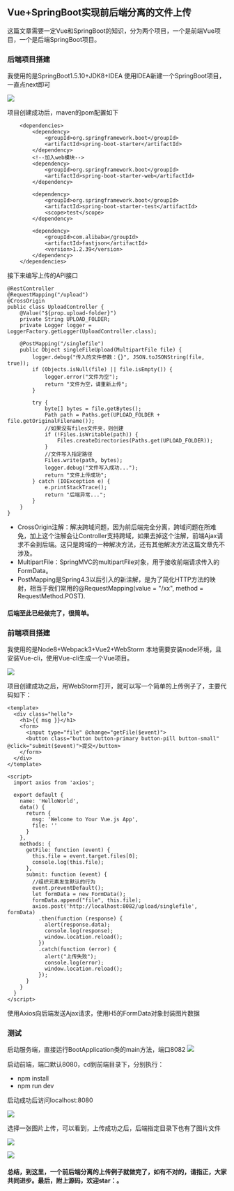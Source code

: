 ## Vue+SpringBoot实现前后端分离的文件上传
这篇文章需要一定Vue和SpringBoot的知识，分为两个项目，一个是前端Vue项目，一个是后端SpringBoot项目。

### 后端项目搭建
我使用的是SpringBoot1.5.10+JDK8+IDEA
使用IDEA新建一个SpringBoot项目，一直点next即可

![](http://p41b81jeu.bkt.clouddn.com/%E5%B1%8F%E5%B9%95%E5%BF%AB%E7%85%A7%202018-02-12%2019.15.01.png)

项目创建成功后，maven的pom配置如下

```
    <dependencies>
        <dependency>
            <groupId>org.springframework.boot</groupId>
            <artifactId>spring-boot-starter</artifactId>
        </dependency>
        <!--加入web模块-->
        <dependency>
            <groupId>org.springframework.boot</groupId>
            <artifactId>spring-boot-starter-web</artifactId>
        </dependency>

        <dependency>
            <groupId>org.springframework.boot</groupId>
            <artifactId>spring-boot-starter-test</artifactId>
            <scope>test</scope>
        </dependency>

        <dependency>
            <groupId>com.alibaba</groupId>
            <artifactId>fastjson</artifactId>
            <version>1.2.39</version>
        </dependency>
    </dependencies>
```

接下来编写上传的API接口
```
@RestController
@RequestMapping("/upload")
@CrossOrigin
public class UploadController {
    @Value("${prop.upload-folder}")
    private String UPLOAD_FOLDER;
    private Logger logger = LoggerFactory.getLogger(UploadController.class);

    @PostMapping("/singlefile")
    public Object singleFileUpload(MultipartFile file) {
        logger.debug("传入的文件参数：{}", JSON.toJSONString(file, true));
        if (Objects.isNull(file) || file.isEmpty()) {
            logger.error("文件为空");
            return "文件为空，请重新上传";
        }

        try {
            byte[] bytes = file.getBytes();
            Path path = Paths.get(UPLOAD_FOLDER + file.getOriginalFilename());
            //如果没有files文件夹，则创建
            if (!Files.isWritable(path)) {
                Files.createDirectories(Paths.get(UPLOAD_FOLDER));
            }
            //文件写入指定路径
            Files.write(path, bytes);
            logger.debug("文件写入成功...");
            return "文件上传成功";
        } catch (IOException e) {
            e.printStackTrace();
            return "后端异常...";
        }
    }
}
```
- CrossOrigin注解：解决跨域问题，因为前后端完全分离，跨域问题在所难免，加上这个注解会让Controller支持跨域，如果去掉这个注解，前端Ajax请求不会到后端。这只是跨域的一种解决方法，还有其他解决方法这篇文章先不涉及。
- MultipartFile：SpringMVC的multipartFile对象，用于接收前端请求传入的FormData。
- PostMapping是Spring4.3以后引入的新注解，是为了简化HTTP方法的映射，相当于我们常用的@RequestMapping(value = "/xx", method = RequestMethod.POST).

#### 后端至此已经做完了，很简单。

### 前端项目搭建
我使用的是Node8+Webpack3+Vue2+WebStorm
本地需要安装node环境，且安装Vue-cli，使用Vue-cli生成一个Vue项目。

![](http://p41b81jeu.bkt.clouddn.com/%E5%B1%8F%E5%B9%95%E5%BF%AB%E7%85%A7%202018-02-12%2019.58.34.png)

项目创建成功之后，用WebStorm打开，就可以写一个简单的上传例子了，主要代码如下：

```
<template>
  <div class="hello">
    <h1>{{ msg }}</h1>
    <form>
      <input type="file" @change="getFile($event)">
      <button class="button button-primary button-pill button-small" @click="submit($event)">提交</button>
    </form>
  </div>
</template>

<script>
  import axios from 'axios';

  export default {
    name: 'HelloWorld',
    data() {
      return {
        msg: 'Welcome to Your Vue.js App',
        file: ''
      }
    },
    methods: {
      getFile: function (event) {
        this.file = event.target.files[0];
        console.log(this.file);
      },
      submit: function (event) {
        //组织元素发生默认的行为
        event.preventDefault();
        let formData = new FormData();
        formData.append("file", this.file);
        axios.post('http://localhost:8082/upload/singlefile', formData)
          .then(function (response) {
            alert(response.data);
            console.log(response);
            window.location.reload();
          })
          .catch(function (error) {
            alert("上传失败");
            console.log(error);
            window.location.reload();
          });
      }
    }
  }
</script>
```
使用Axios向后端发送Ajax请求，使用H5的FormData对象封装图片数据

### 测试
启动服务端，直接运行BootApplication类的main方法，端口8082
![](http://p41b81jeu.bkt.clouddn.com/%E5%B1%8F%E5%B9%95%E5%BF%AB%E7%85%A7%202018-02-12%2020.07.49.png)

启动前端，端口默认8080，cd到前端目录下，分别执行：

* npm install
* npm run dev

启动成功后访问localhost:8080

![](http://p41b81jeu.bkt.clouddn.com/%E5%B1%8F%E5%B9%95%E5%BF%AB%E7%85%A7%202018-02-12%2020.12.14.png)

选择一张图片上传，可以看到，上传成功之后，后端指定目录下也有了图片文件

![](http://p41b81jeu.bkt.clouddn.com/%E5%B1%8F%E5%B9%95%E5%BF%AB%E7%85%A7%202018-02-12%2020.14.23.png)

![](http://p41b81jeu.bkt.clouddn.com/%E5%B1%8F%E5%B9%95%E5%BF%AB%E7%85%A7%202018-02-12%2020.14.48.png)

#### 总结，到这里，一个前后端分离的上传例子就做完了，如有不对的，请指正，大家共同进步。最后，附上源码，欢迎star：。
